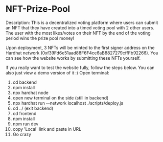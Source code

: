 <!-- @format -->

# NFT-Prize-Pool

Description:
This is a decentralized voting platform where users can submit an NFT that they have created into a timed voting pool with 2 other users.
The user with the most likes/votes on their NFT by the end of the voting period wins the prize pool money!

Upon deployment, 3 NFTs will be minted to the first signer address on the Hardhat network (0xf39Fd6e51aad88F6F4ce6aB8827279cffFb92266). You can see how the website works by submitting these NFTs yourself.

If you really want to test the website fully, follow the steps below. You can also just view a demo version of it :)
Open terminal:
  1. cd backend
  2. npm install
  3. npx hardhat node
  4. open new terminal on the side (still in backend)
  5. npx hardhat run --network localhost ./scripts/deploy.js
  6. cd ../ (exit backend)
  7. cd frontend
  8. npm install
  9. npm run dev
  10. copy 'Local' link and paste in URL
  11. Go crazy

